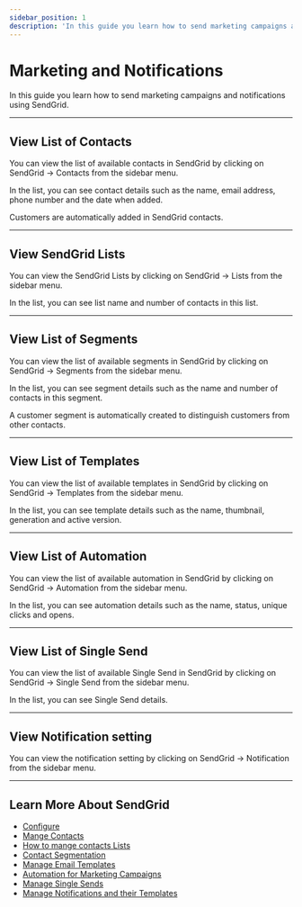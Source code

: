 ```yaml
---
sidebar_position: 1
description: 'In this guide you learn how to send marketing campaigns and notifications using SendGrid'
---
```


# Marketing and Notifications

In this guide you learn how to send marketing campaigns and notifications using SendGrid.

---

## View List of Contacts

You can view the list of available contacts in SendGrid by clicking on SendGrid → Contacts from the sidebar menu.

In the list, you can see contact details such as the name, email address, phone number and the date when added.

Customers are automatically added in SendGrid contacts.

---

## View SendGrid Lists

You can view the SendGrid Lists by clicking on SendGrid → Lists from the sidebar menu.

In the list, you can see list name and number of contacts in this list.

---

## View List of Segments

You can view the list of available segments in SendGrid by clicking on SendGrid → Segments from the sidebar menu.

In the list, you can see segment details such as the name and number of contacts in this segment.

A customer segment is automatically created to distinguish customers from other contacts.

---

## View List of Templates

You can view the list of available templates in SendGrid by clicking on SendGrid → Templates from the sidebar menu.

In the list, you can see template details such as the name, thumbnail, generation and active version.

---

## View List of Automation

You can view the list of available automation in SendGrid by clicking on SendGrid → Automation from the sidebar menu.

In the list, you can see automation details such as the name, status, unique clicks and opens.

---

## View List of Single Send

You can view the list of available Single Send in SendGrid by clicking on SendGrid → Single Send from the sidebar menu.

In the list, you can see Single Send details.

---

## View Notification setting

You can view the notification setting by clicking on SendGrid → Notification from the sidebar menu.

---

## Learn More About SendGrid

- [Configure](./configure.mdx)
- [Mange Contacts](./contacts.mdx)
- [How to mange contacts Lists](./lists.mdx)
- [Contact Segmentation](./segments.mdx)
- [Manage Email Templates](./templates.mdx)
- [Automation for Marketing Campaigns](./automation.mdx)
- [Manage Single Sends](./single-sends.mdx)
- [Manage Notifications and their Templates](./notifications.mdx)

